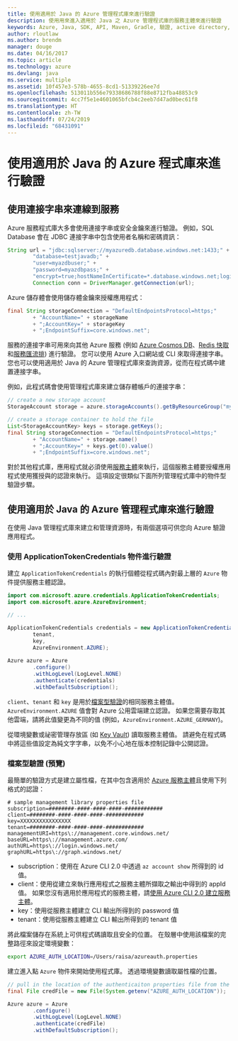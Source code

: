 ```yaml
---
title: 使用適用於 Java 的 Azure 管理程式庫來進行驗證
description: 使用用來進入適用於 Java 之 Azure 管理程式庫的服務主體來進行驗證
keywords: Azure, Java, SDK, API, Maven, Gradle, 驗證, active directory, 服務主體
author: rloutlaw
ms.author: brendm
manager: douge
ms.date: 04/16/2017
ms.topic: article
ms.technology: azure
ms.devlang: java
ms.service: multiple
ms.assetid: 10f457e3-578b-4655-8cd1-51339226ee7d
ms.openlocfilehash: 513011b556e79338686788f88e8712fba48853c9
ms.sourcegitcommit: 4cc7f5e1e4601065bfcb4c2eeb7d47ad0bec61f8
ms.translationtype: HT
ms.contentlocale: zh-TW
ms.lasthandoff: 07/24/2019
ms.locfileid: "68431091"
---
```

# <a name="authenticate-with-the-azure-libraries-for-java"></a>使用適用於 Java 的 Azure 程式庫來進行驗證 

## <a name="connect-to-services-with-connection-strings"></a>使用連接字串來連線到服務

Azure 服務程式庫大多會使用連接字串或安全金鑰來進行驗證。 例如，SQL Database 會在 JDBC 連接字串中包含使用者名稱和密碼資訊：

```java
String url = "jdbc:sqlserver://myazuredb.database.windows.net:1433;" + 
        "database=testjavadb;" + 
        "user=myazdbuser;" +
        "password=myazdbpass;" +
        "encrypt=true;hostNameInCertificate=*.database.windows.net;loginTimeout=30;";
        Connection conn = DriverManager.getConnection(url);
```

Azure 儲存體會使用儲存體金鑰來授權應用程式：

```java
final String storageConnection = "DefaultEndpointsProtocol=https;"
        + "AccountName=" + storageName 
        + ";AccountKey=" + storageKey
        + ";EndpointSuffix=core.windows.net";
```

服務的連接字串可用來向其他 Azure 服務 (例如 [Azure Cosmos DB](https://docs.microsoft.com/azure/cosmos-db/sql-api-java-application#UseService)、[Redis 快取](https://docs.microsoft.com/azure/redis-cache/cache-java-get-started)和[服務匯流排](https://docs.microsoft.com/azure/service-bus-messaging/service-bus-java-how-to-use-queues)) 進行驗證。 您可以使用 Azure 入口網站或 CLI 來取得連接字串。  您也可以使用適用於 Java 的 Azure 管理程式庫來查詢資源，從而在程式碼中建置連接字串。 

例如，此程式碼會使用管理程式庫來建立儲存體帳戶的連接字串：

```java
// create a new storage account
StorageAccount storage = azure.storageAccounts().getByResourceGroup("myResourceGroup","myStorageAccount");

// create a storage container to hold the file
List<StorageAccountKey> keys = storage.getKeys();
final String storageConnection = "DefaultEndpointsProtocol=https;"
        + "AccountName=" + storage.name()
        + ";AccountKey=" + keys.get(0).value()
        + ";EndpointSuffix=core.windows.net";
```

對於其他程式庫，應用程式就必須使用[服務主體](https://docs.microsoft.com/azure/active-directory/develop/active-directory-application-objects)來執行，這個服務主體要授權應用程式使用獲授與的認證來執行。 這項設定很類似下面所列管理程式庫中的物件型驗證步驟。

<a name="mgmt-auth"></a>

##  <a name="authenticate-with-the-azure-management-libraries-for-java"></a>使用適用於 Java 的 Azure 管理程式庫來進行驗證

在使用 Java 管理程式庫來建立和管理資源時，有兩個選項可供您向 Azure 驗證應用程式。

### <a name="authenticate-with-an-applicationtokencredentials-object"></a>使用 ApplicationTokenCredentials 物件進行驗證

建立 `ApplicationTokenCredentials` 的執行個體從程式碼內對最上層的 `Azure` 物件提供服務主體認證。

```java
import com.microsoft.azure.credentials.ApplicationTokenCredentials;
import com.microsoft.azure.AzureEnvironment;

// ...

ApplicationTokenCredentials credentials = new ApplicationTokenCredentials(client, 
        tenant,
        key, 
        AzureEnvironment.AZURE);
        
Azure azure = Azure
        .configure()
        .withLogLevel(LogLevel.NONE)
        .authenticate(credentials)
        .withDefaultSubscription();
```

`client`、`tenant` 和 `key` 是用於[檔案型驗證](#mgmt-file)的相同服務主體值。 `AzureEnvironment.AZURE` 值會對 Azure 公用雲端建立認證。 如果您需要存取其他雲端，請將此值變更為不同的值 (例如，`AzureEnvironment.AZURE_GERMANY`)。  

 從環境變數或祕密管理存放區 (如 [Key Vault](/azure/key-vault/key-vault-whatis)) 讀取服務主體值。 請避免在程式碼中將這些值設定為純文字字串，以免不小心地在版本控制記錄中公開認證。   

<a name="mgmt-file"></a>

### <a name="file-based-authentication-preview"></a>檔案型驗證 (預覽)

最簡單的驗證方式是建立屬性檔，在其中包含適用於 [Azure 服務主體](https://docs.microsoft.com/azure/active-directory/develop/active-directory-application-objects)且使用下列格式的認證：

```text
# sample management library properties file
subscription=########-####-####-####-############
client=########-####-####-####-############
key=XXXXXXXXXXXXXXXX
tenant=########-####-####-####-############
managementURI=https\://management.core.windows.net/
baseURL=https\://management.azure.com/
authURL=https\://login.windows.net/
graphURL=https\://graph.windows.net/
```

- subscription：使用在 Azure CLI 2.0 中透過 `az account show` 所得到的 id  值。
- client：使用從建立來執行應用程式之服務主體所擷取之輸出中得到的 appId  值。 如果您沒有適用於應用程式的服務主體，請[使用 Azure CLI 2.0 建立服務主體](https://docs.microsoft.com/cli/azure/create-an-azure-service-principal-azure-cli)。
- key：使用從服務主體建立 CLI 輸出所得到的 password  值 
- tenant：使用從服務主體建立 CLI 輸出所得到的 tenant  值

將此檔案儲存在系統上可供程式碼讀取且安全的位置。 在殼層中使用該檔案的完整路徑來設定環境變數：

```bash
export AZURE_AUTH_LOCATION=/Users/raisa/azureauth.properties
```

建立進入點 `Azure` 物件來開始使用程式庫。 透過環境變數讀取屬性檔的位置。

```java
// pull in the location of the authenticaiton properties file from the environment 
final File credFile = new File(System.getenv("AZURE_AUTH_LOCATION"));

Azure azure = Azure
        .configure()
        .withLogLevel(LogLevel.NONE)
        .authenticate(credFile)
        .withDefaultSubscription();
```



